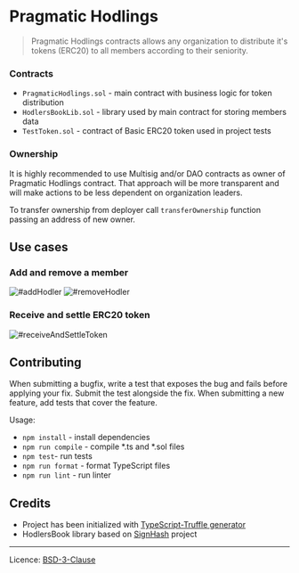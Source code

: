 # Pragmatic Hodlings
> Pragmatic Hodlings contracts allows any organization to distribute it's
tokens (ERC20) to all members according to their seniority.

### Contracts
* `PragmaticHodlings.sol` - main contract with business logic for token distribution
* `HodlersBookLib.sol` - library used by main contract for storing members data
* `TestToken.sol` - contract of Basic ERC20 token used in project tests

### Ownership
It is highly recommended to use Multisig and/or DAO contracts as owner of Pragmatic
Hodlings contract. That approach will be more transparent and will make actions to be
less dependent on organization leaders.

To transfer ownership from deployer call `transferOwnership` function passing an address
of new owner.

## Use cases

### Add and remove a member

![#addHodler](https://www.websequencediagrams.com/cgi-bin/cdraw?lz=T3duZXItPitQcmFnbWF0aWNcbkhvZGxpbmdzOiBhZGRIb2RsZXIKAAwTLS0-LQA5BTogAB8GQWRkZWQgZXZlbnQKCg&s=patent)
![#removeHodler](https://www.websequencediagrams.com/cgi-bin/cdraw?lz=T3duZXItPitQcmFnbWF0aWNcbkhvZGxpbmdzOiByZW1vdmVIb2RsZXIKAA8TLS0-LQA8BTogAB8GUgAsBWQgZXZlbnQKCg&s=patent)

### Receive and settle ERC20 token

![#receiveAndSettleToken](https://www.websequencediagrams.com/cgi-bin/cdraw?lz=RG9uYXRvci0tPkVSQzIwXG5Ub2tlbjogPDx0cmFuc2Zlcj4-Cgpub3RlIG92ZXIgACkHLE93bmVyOiBIaSEgSSd2ZSAAJghyZWQgc29tZVxudG9rZW5zIHRvIHlvdXIgb3JnYW5pemF0aW9uCgoAOgUtPitQcmFnbWF0aWNcbkhvZGxpbmdzOiA8PHNldHRsZQCBBgUAdglyaWdodCBvZiAAIRMKICAgIDw8Y2FsY3VsYXRlU2hhcmVzPj4KZW5kIG5vdGUKCgpsb29wIGZvciBlYWNoIG1lbWJlcgAzBQBxEy0-KwCBdBsgICAgAIIiDC0tPi0AgTQVVACCPgVmZXJlZCBldmVudAplbmQKCgoKAF8ULT4tAIJOBwCCfgVTAIF-BQAwCAoK&s=patent)

## Contributing

When submitting a bugfix, write a test that exposes the bug and fails before applying
your fix. Submit the test alongside the fix. When submitting a new feature, add tests
that cover the feature.

Usage:
* `npm install` - install dependencies
* `npm run compile` - compile *.ts and *.sol files
* `npm test`- run tests
* `npm run format` - format TypeScript files
* `npm run lint` - run linter

## Credits
* Project has been initialized with [TypeScript-Truffle generator](https://github.com/pragmaticcoders/truffle-ts-generator)
* HodlersBook library based on [SignHash](https://github.com/SignHash/signhash-contracts) project

***
Licence: [BSD-3-Clause](https://opensource.org/licenses/BSD-3-Clause)
